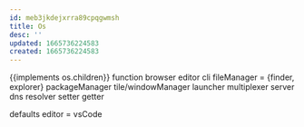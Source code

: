 ```yaml
---
id: meb3jkdejxrra89cpqgwmsh
title: Os
desc: ''
updated: 1665736224583
created: 1665736224583
---
```

{{implements os.children}}
function
  browser
  editor
  cli
  fileManager = {finder, explorer}
  packageManager
  tile/windowManager
  launcher
  multiplexer
  server
    dns
    resolver
    setter
    getter

defaults
  editor = vsCode